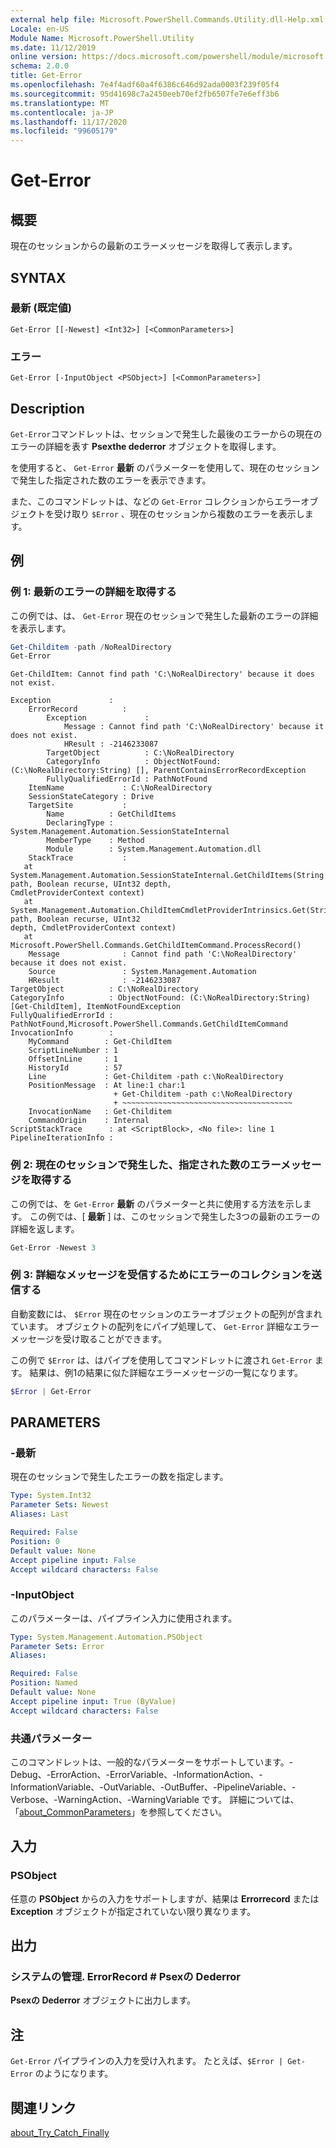 ```yaml
---
external help file: Microsoft.PowerShell.Commands.Utility.dll-Help.xml
Locale: en-US
Module Name: Microsoft.PowerShell.Utility
ms.date: 11/12/2019
online version: https://docs.microsoft.com/powershell/module/microsoft.powershell.utility/get-error?view=powershell-7.2&WT.mc_id=ps-gethelp
schema: 2.0.0
title: Get-Error
ms.openlocfilehash: 7e4f4adf60a4f6386c646d92ada0003f239f05f4
ms.sourcegitcommit: 95d41698c7a2450eeb70ef2fb6507fe7e6eff3b6
ms.translationtype: MT
ms.contentlocale: ja-JP
ms.lasthandoff: 11/17/2020
ms.locfileid: "99605179"
---
```

# Get-Error

## 概要

現在のセッションからの最新のエラーメッセージを取得して表示します。

## SYNTAX

### 最新 (既定値)

```
Get-Error [[-Newest] <Int32>] [<CommonParameters>]
```

### エラー

```
Get-Error [-InputObject <PSObject>] [<CommonParameters>]
```

## Description

`Get-Error`コマンドレットは、セッションで発生した最後のエラーからの現在のエラーの詳細を表す **Psexthe dederror** オブジェクトを取得します。

を使用すると、 `Get-Error` **最新** のパラメーターを使用して、現在のセッションで発生した指定された数のエラーを表示できます。

また、このコマンドレットは、などの `Get-Error` コレクションからエラーオブジェクトを受け取り `$Error` 、現在のセッションから複数のエラーを表示します。

## 例

### 例 1: 最新のエラーの詳細を取得する

この例では、は、 `Get-Error` 現在のセッションで発生した最新のエラーの詳細を表示します。

```powershell
Get-Childitem -path /NoRealDirectory
Get-Error
```

```
Get-ChildItem: Cannot find path 'C:\NoRealDirectory' because it does not exist.

Exception             :
    ErrorRecord          :
        Exception             :
            Message : Cannot find path 'C:\NoRealDirectory' because it does not exist.
            HResult : -2146233087
        TargetObject          : C:\NoRealDirectory
        CategoryInfo          : ObjectNotFound: (C:\NoRealDirectory:String) [], ParentContainsErrorRecordException
        FullyQualifiedErrorId : PathNotFound
    ItemName             : C:\NoRealDirectory
    SessionStateCategory : Drive
    TargetSite           :
        Name          : GetChildItems
        DeclaringType : System.Management.Automation.SessionStateInternal
        MemberType    : Method
        Module        : System.Management.Automation.dll
    StackTrace           :
   at System.Management.Automation.SessionStateInternal.GetChildItems(String path, Boolean recurse, UInt32 depth,
CmdletProviderContext context)
   at System.Management.Automation.ChildItemCmdletProviderIntrinsics.Get(String path, Boolean recurse, UInt32
depth, CmdletProviderContext context)
   at Microsoft.PowerShell.Commands.GetChildItemCommand.ProcessRecord()
    Message              : Cannot find path 'C:\NoRealDirectory' because it does not exist.
    Source               : System.Management.Automation
    HResult              : -2146233087
TargetObject          : C:\NoRealDirectory
CategoryInfo          : ObjectNotFound: (C:\NoRealDirectory:String) [Get-ChildItem], ItemNotFoundException
FullyQualifiedErrorId : PathNotFound,Microsoft.PowerShell.Commands.GetChildItemCommand
InvocationInfo        :
    MyCommand        : Get-ChildItem
    ScriptLineNumber : 1
    OffsetInLine     : 1
    HistoryId        : 57
    Line             : Get-Childitem -path c:\NoRealDirectory
    PositionMessage  : At line:1 char:1
                       + Get-Childitem -path c:\NoRealDirectory
                       + ~~~~~~~~~~~~~~~~~~~~~~~~~~~~~~~~~~~~~~
    InvocationName   : Get-Childitem
    CommandOrigin    : Internal
ScriptStackTrace      : at <ScriptBlock>, <No file>: line 1
PipelineIterationInfo :
```

### 例 2: 現在のセッションで発生した、指定された数のエラーメッセージを取得する

この例では、を `Get-Error` **最新** のパラメーターと共に使用する方法を示します。 この例では、[ **最新** ] は、このセッションで発生した3つの最新のエラーの詳細を返します。

```powershell
Get-Error -Newest 3
```

### 例 3: 詳細なメッセージを受信するためにエラーのコレクションを送信する

自動変数には、 `$Error` 現在のセッションのエラーオブジェクトの配列が含まれています。 オブジェクトの配列をにパイプ処理して、 `Get-Error` 詳細なエラーメッセージを受け取ることができます。

この例で `$Error` は、はパイプを使用してコマンドレットに渡され `Get-Error` ます。 結果は、例1の結果に似た詳細なエラーメッセージの一覧になります。

```powershell
$Error | Get-Error
```

## PARAMETERS

### -最新

現在のセッションで発生したエラーの数を指定します。

```yaml
Type: System.Int32
Parameter Sets: Newest
Aliases: Last

Required: False
Position: 0
Default value: None
Accept pipeline input: False
Accept wildcard characters: False
```

### -InputObject

このパラメーターは、パイプライン入力に使用されます。

```yaml
Type: System.Management.Automation.PSObject
Parameter Sets: Error
Aliases:

Required: False
Position: Named
Default value: None
Accept pipeline input: True (ByValue)
Accept wildcard characters: False
```

### 共通パラメーター

このコマンドレットは、一般的なパラメーターをサポートしています。-Debug、-ErrorAction、-ErrorVariable、-InformationAction、-InformationVariable、-OutVariable、-OutBuffer、-PipelineVariable、-Verbose、-WarningAction、-WarningVariable です。 詳細については、「[about_CommonParameters](https://go.microsoft.com/fwlink/?LinkID=113216)」を参照してください。

## 入力

### PSObject

任意の **PSObject** からの入力をサポートしますが、結果は **Errorrecord** または **Exception** オブジェクトが指定されていない限り異なります。

## 出力

### システムの管理. ErrorRecord # Psexの Dederror

**Psexの Dederror** オブジェクトに出力します。

## 注

`Get-Error` パイプラインの入力を受け入れます。 たとえば、`$Error | Get-Error` のようになります。

## 関連リンク

[about_Try_Catch_Finally](../Microsoft.PowerShell.Core/About/about_Try_Catch_Finally.md)
